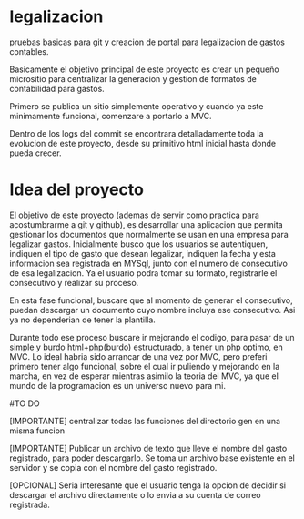 # legalizacion
pruebas basicas para git y creacion de portal para legalizacion de gastos contables.

Basicamente el objetivo principal de este proyecto es crear un pequeño micrositio para centralizar la generacion y gestion de formatos de contabilidad para gastos.

Primero se publica un sitio simplemente operativo y cuando ya este minimamente funcional, comenzare a portarlo a MVC.

Dentro de los logs del commit se encontrara detalladamente toda la evolucion de este proyecto, desde su primitivo html inicial hasta donde pueda crecer.

# Idea del proyecto
El objetivo de este proyecto (ademas de servir como practica para acostumbrarme a git y github), es desarrollar una aplicacion que permita gestionar los documentos que normalmente se usan en una empresa para legalizar gastos.  Inicialmente busco que los usuarios se autentiquen, indiquen el tipo de gasto que desean legalizar, indiquen la fecha y esta informacion sea registrada en MYSql, junto con el numero de consecutivo de esa legalizacion.   Ya el usuario podra tomar su formato, registrarle el consecutivo y realizar su proceso.

En esta fase funcional, buscare que al momento de generar el consecutivo, puedan descargar un documento cuyo nombre incluya ese consecutivo.  Asi ya no dependerian de tener la plantilla.

Durante todo ese proceso buscare ir mejorando el codigo, para pasar de un simple y burdo html+php(burdo) estructurado, a tener un php optimo, en MVC.  Lo ideal habria sido arrancar de una vez por MVC, pero preferi primero tener algo funcional, sobre el cual ir puliendo y mejorando en la marcha, en vez de esperar mientras asimilo la teoria del MVC, ya que el mundo de la programacion es un universo nuevo para mi.

#TO DO

[IMPORTANTE] centralizar todas las funciones del directorio gen en una misma funcion

[IMPORTANTE] Publicar un archivo de texto que lleve el nombre del gasto registrado, para poder descargarlo.  Se toma un archivo base existente en el servidor y se copia con el nombre del gasto registrado.

[OPCIONAL] Seria interesante que el usuario tenga la opcion de decidir si descargar el archivo directamente o lo envia a su cuenta de correo registrada.
